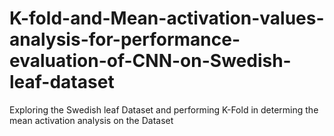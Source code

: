 # K-fold-and-Mean-activation-values-analysis-for-performance-evaluation-of-CNN-on-Swedish-leaf-dataset
Exploring the Swedish leaf Dataset and performing K-Fold in determing the mean activation analysis on the Dataset 
